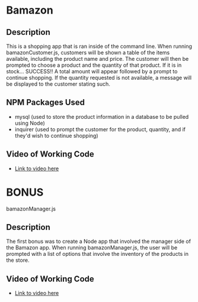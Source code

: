 # Bamazon

## Description
This is a shopping app that is ran inside of the command line.  When running bamazonCustomer.js, customers will be shown a table of the items available, including the product name and price.  The customer will then be prompted to choose a product and the quantity of that product.  If it is in stock... SUCCESS!!  A total amount will appear followed by a prompt to continue shopping.  If the quantity requested is not available, a message will be displayed to the customer stating such.

## NPM Packages Used
* mysql (used to store the product information in a database to be pulled using Node)
* inquirer (used to prompt the customer for the product, quantity, and if they'd wish to continue shopping)

## Video of Working Code
* [Link to video here](https://drive.google.com/file/d/1icJUgWWiXRkv_hCoaFClpGg1w01yTlgT/view)

# BONUS
bamazonManager.js

## Description
The first bonus was to create a Node app that involved the manager side of the Bamazon app.  When running bamazonManager.js, the user will be prompted with a list of options that involve the inventory of the products in the store.

## Video of Working Code
* [Link to video here](https://drive.google.com/file/d/1R5qnAfObhuOPTgoQ7_E-nZjaWH6uzyvf/view)